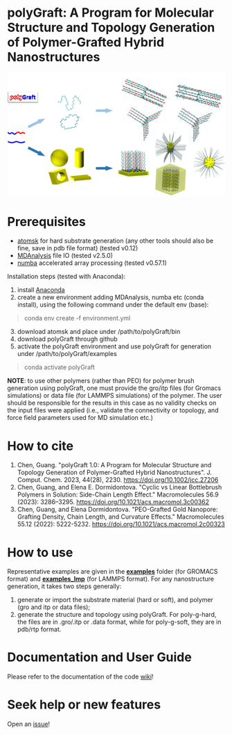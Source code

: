 # polyGraft: A Program for Molecular Structure and Topology Generation of Polymer-Grafted Hybrid Nanostructures

<img src="polyGraft.jpg" alt="drawing" width="600"/>

# Prerequisites
- [atomsk](https://atomsk.univ-lille.fr/) for hard substrate generation (any other tools should also be fine, save in pdb file format) (tested v0.12)
- [MDAnalysis](https://www.mdanalysis.org/) file IO (tested v2.5.0)
- [numba](https://numba.pydata.org/) accelerated array processing (tested v0.57.1)

Installation steps (tested with Anaconda):
1. install [Anaconda](https://anaconda.org/)
2. create a new environment adding MDAnalysis, numba etc (conda install), using the following
 command under the default env (base):
> conda env create -f environment.yml
3. download atomsk and place under /path/to/polyGraft/bin
4. download polyGraft through github
5. activate the polyGraft environment and use polyGraft for generation under /path/to/polyGraft/examples
> conda activate polyGraft

**NOTE**: to use other polymers (rather than PEO) for polymer brush generation using polyGraft, one must provide the gro/itp files (for Gromacs simulations) or data file (for LAMMPS simulations) of the polymer. The user should be responsible for the results in this case as no validity checks on the input files were applied (i.e., validate the connectivity or topology, and force field parameters used for MD simulation etc.)

# How to cite
1. Chen, Guang. "polyGraft 1.0: A Program for Molecular Structure and Topology Generation of Polymer-Grafted Hybrid Nanostructures". J. Comput. Chem. 2023, 44(28), 2230. https://doi.org/10.1002/jcc.27206
2. Chen, Guang, and Elena E. Dormidontova. "Cyclic vs Linear Bottlebrush Polymers in Solution: Side-Chain Length Effect." Macromolecules 56.9 (2023): 3286–3295. https://doi.org/10.1021/acs.macromol.3c00362
3. Chen, Guang, and Elena Dormidontova. "PEO-Grafted Gold Nanopore: Grafting Density, Chain Length, and Curvature Effects." Macromolecules 55.12 (2022): 5222-5232. https://doi.org/10.1021/acs.macromol.2c00323

# How to use
Representative examples are given in the [**examples**](https://github.com/nanogchen/polyGraft/tree/main/examples) folder (for GROMACS format) and [**examples_lmp**](https://github.com/nanogchen/polyGraft/tree/main/examples_lmp) (for LAMMPS format). For any nanostructure generation, it takes two steps generally:
1. generate or import the substrate material (hard or soft), and polymer (gro and itp or data files);
2. generate the structure and topology using polyGraft. For poly-g-hard, the files are in .gro/.itp or .data format, while for poly-g-soft, they are in pdb/rtp format.

# Documentation and User Guide
Please refer to the documentation of the code [wiki](https://github.com/nanogchen/polyGraft/wiki)!

# Seek help or new features
Open an [issue](https://github.com/nanogchen/polyGraft/issues)!
